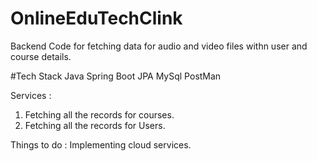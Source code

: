 # OnlineEduTechClink
Backend Code for fetching data for audio and video files withn user and course details. 


#Tech Stack 
Java
Spring Boot
JPA
MySql
PostMan


Services : 

1. Fetching all the records for courses.
2. Fetching all the records for Users.

Things to do : Implementing cloud services. 

